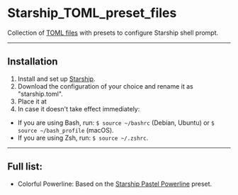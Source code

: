 # Starship_TOML_preset_files

Collection of [TOML files](https://github.com/toml-lang/toml) with presets to configure Starship shell prompt. 

---

## Installation

1. Install and set up [Starship](https://starship.rs).
2. Download the configuration of your choice and rename it as "starship.toml".
3. Place it at 
4. In case it doesn't take effect immediately:
  - If you are using Bash, run: `$ source ~/bashrc` (Debian, Ubuntu) or `$ source ~/bash_profile` (macOS).
  - If you are using Zsh, run: `$ source ~/.zshrc`.


---

## Full list:

- Colorful Powerline: Based on the [Starship Pastel Powerline](https://starship.rs/presets/toml/pastel-powerline.toml) preset.
